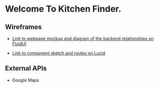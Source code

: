 # Welcome To Kitchen Finder.

## Wireframes

* <a href="https://www.fluidui.com/editor/live/preview/cF9PU2E4NXJPbVREeWdGT0hOV0ZPek40UXRSSzZHZEJ2dg==">Link to webpage mockup and diagram of the backend relationships on FluidUI</a>

* <a href="https://www.lucidchart.com/invitations/accept/1f91db54-c8a8-4922-9016-a40b6cb4bde4">
  Link to component sketch and routes on Lucid
</a>


## External APIs

* Google Maps
